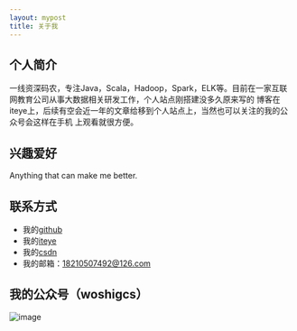 ```yaml
---
layout: mypost
title: 关于我
---
```


## 个人简介

一线资深码农，专注Java，Scala，Hadoop，Spark，ELK等。目前在一家互联网教育公司从事大数据相关研发工作，个人站点刚搭建没多久原来写的
博客在iteye上，后续有空会近一年的文章给移到个人站点上，当然也可以关注的我的公众号会这样在手机
上观看就很方便。

## 兴趣爱好

 Anything that can make me better.

## 联系方式

+  我的[github](https://github.com/qindongliang)
+  我的[iteye](http://qindongliang.iteye.com/) 
+  我的[csdn](https://blog.csdn.net/u010454030)
+  我的邮箱：18210507492@126.com 
 
## 我的公众号（woshigcs）

![image](http://dl2.iteye.com/upload/attachment/0104/9948/3214000f-5633-3c17-a3d7-83ebda9aebff.jpg)

